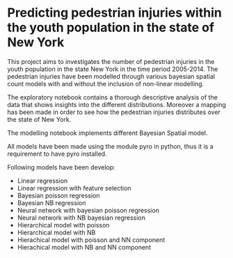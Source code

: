 # Predicting pedestrian injuries within the youth population in the state of New York

This project aims to investigates the number of pedestrian injuries in the youth population in the state New York in the time period 2005-2014.
The pedestrian injuries have been modelled through various bayesian spatial count models with and without the inclusion of non-linear modelling.

The exploratory notebook contains a thorough descriptive analysis of the data that shows insights into the different distributions. Moreover a mapping has been made in order to see how the pedestrian injuries distributes over the state of New York. 

The modelling notebook implements different Bayesian Spatial model. 

All models have been made using the module pyro in python, thus it is a requirement to have pyro installed. 

Following models have been develop:
* Linear regression 
* Linear regression with feature selection
* Bayesian poisson regression
* Bayesian NB regression
* Neural network with bayesian poisson regression
* Neural network with NB bayesian regression
* Hierarchical model with poisson
* Hierarchical model with NB 
* Hierachical model with poisson and NN component
* Hierachical model with NB and NN component



